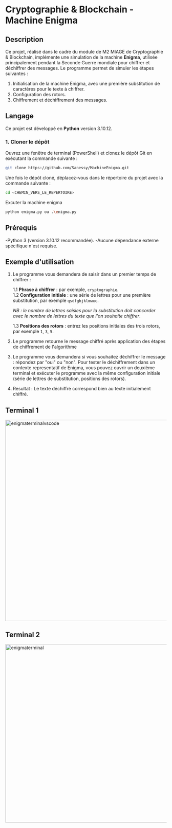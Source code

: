 # Cryptographie & Blockchain - Machine Enigma

## Description

Ce projet, réalisé dans le cadre du module de M2 MIAGE de Cryptographie & Blockchain, implémente une simulation de la machine **Enigma**, utilisée principalement pendant la Seconde Guerre mondiale pour chiffrer et déchiffrer des messages. Le programme permet de simuler les étapes suivantes :

1. Initialisation de la machine Enigma, avec une première substitution de caractères pour le texte à chiffrer.
2. Configuration des rotors.
3. Chiffrement et déchiffrement des messages.

## Langage

Ce projet est développé en **Python** version 3.10.12.


### 1. Cloner le dépôt

Ouvrez une fenêtre de terminal (PowerShell) et clonez le dépôt Git en exécutant la commande suivante :

```bash
git clone https://github.com/Sanessy/MachineEnigma.git
```

Une fois le dépôt cloné, déplacez-vous dans le répertoire du projet avec la commande suivante :

```bash
cd <CHEMIN_VERS_LE_REPERTOIRE>
```

Excuter la machine enigma

```bash
python enigma.py ou .\enigma.py

```
## Prérequis

-Python 3 (version 3.10.12 recommandée).
-Aucune dépendance externe spécifique n'est requise.
  
## Exemple d'utilisation

1. Le programme vous demandera de saisir dans un premier temps de chiffrer :

    1.1 **Phrase à chiffrer** : par exemple, `cryptographie`.  
    1.2 **Configuration initiale** : une série de lettres pour une première substitution, par exemple `qsdfghjklmwxc`.  
    
    _NB : le nombre de lettres saisies pour la substitution doit concorder avec le nombre de lettres du texte que l'on souhaite chiffrer_.
    
    1.3 **Positions des rotors** : entrez les positions initiales des trois rotors, par exemple `1`, `3`, `5`.

2. Le programme retourne le message chiffré après application des étapes de chiffrement de l'algorithme
   
4. Le programme vous demandera si vous souhaitez déchiffrer le message : répondez par "oui" ou "non".
Pour tester le déchiffrement dans un contexte representatif de Enigma, vous pouvez ouvrir un deuxième terminal et exécuter le programme avec la même configuration initiale (série de lettres de substitution, positions des rotors).

6. Resultat : Le texte déchiffré correspond bien au texte initialement chiffré.
   

## Terminal 1 
<img width="626" alt="enigmaterminalvscode" src="https://github.com/user-attachments/assets/25f741cb-c738-4a08-aaaa-5e83c80b380c">

## Terminal 2
<img width="555" alt="enigmaterminal" src="https://github.com/user-attachments/assets/e15cfc26-5aa4-4d59-9f5a-63bf8077e1d3">




